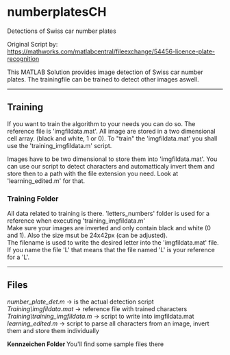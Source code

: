 # numberplatesCH
Detections of Swiss car number plates

Original Script by: https://mathworks.com/matlabcentral/fileexchange/54456-licence-plate-recognition

This MATLAB Solution provides image detection of Swiss car number plates. The trainingfile can be trained to detect other images aswell. 
<hr>
<h2> Training </h2>

If you want to train the algorithm to your needs you can do so. The reference file is 'imgfildata.mat'. All image are stored in a two dimensional cell array. (black and white, 1 or 0). To "train" the 'imgfildata.mat' you shall use the 'training_imgfildata.m' script.

Images have to be two dimensional to store them into 'imgfildata.mat'. You can use our script to detect characters and automatticaly invert them and store then to a path with the file extension you need. Look at 'learning_edited.m' for that. <br>

<h3> Training Folder </h3>
All data related to training is there. 'letters_numbers' folder is used for a reference when executing 'training_imgfildata.m' <br>
Make sure your images are inverted and only contain black and white (0 and 1). Also the size msut be 24x42px (can be adjusted). <br>
The filename is used to write the desired letter into the 'imgfildata.mat' file. If you name the file 'L' that means that the file named 'L' is your reference for a 'L'. <br>

<hr>
<h2> Files </h2>

<i> number_plate_det.m </i> -> is the actual detection script <br>
<i> Training\imgfildata.mat </i> -> reference file with trained characters <br>
<i> Training\training_imgfildata.m </i>-> script to write into imgfildata.mat <br>
<i> learning_edited.m </i> -> script to parse all characters from an image, invert them and store them individually 



<b> Kennzeichen Folder </b>
You'll find some sample files there
